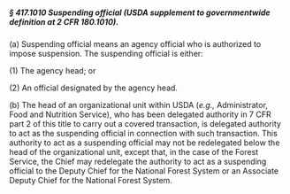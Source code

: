 ##### § 417.1010 Suspending official (USDA supplement to governmentwide definition at 2 CFR 180.1010). #####

(a) Suspending official means an agency official who is authorized to impose suspension. The suspending official is either:

(1) The agency head; or

(2) An official designated by the agency head.

(b) The head of an organizational unit within USDA (*e.g.,* Administrator, Food and Nutrition Service), who has been delegated authority in 7 CFR part 2 of this title to carry out a covered transaction, is delegated authority to act as the suspending official in connection with such transaction. This authority to act as a suspending official may not be redelegated below the head of the organizational unit, except that, in the case of the Forest Service, the Chief may redelegate the authority to act as a suspending official to the Deputy Chief for the National Forest System or an Associate Deputy Chief for the National Forest System.